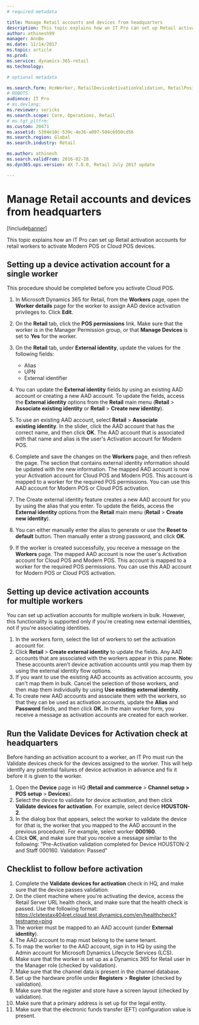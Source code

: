 ```yaml
---
# required metadata

title: Manage Retail accounts and devices from headquarters
description: This topic explains how an IT Pro can set up Retail activation accounts for retail workers to activate Modern POS or Cloud POS devices.
author: athinesh99
manager: AnnBe
ms.date: 11/14/2017
ms.topic: article
ms.prod: 
ms.service: dynamics-365-retail
ms.technology: 

# optional metadata

ms.search.form: HcmWorker, RetailDeviceActivationValidation, RetailPositionPosPermission
# ROBOTS: 
audience: IT Pro
# ms.devlang: 
ms.reviewer: sericks
ms.search.scope: Core, Operations, Retail
# ms.tgt_pltfrm: 
ms.custom: 20471
ms.assetid: 5394e10c-539c-4e26-a097-504c6950cd56
ms.search.region: Global
ms.search.industry: Retail

ms.author: athinesh
ms.search.validFrom: 2016-02-28
ms.dyn365.ops.version: AX 7.0.0, Retail July 2017 update

---
```


# Manage Retail accounts and devices from headquarters

[!include[banner](includes/banner.md)]


This topic explains how an IT Pro can set up Retail activation accounts for retail workers to activate Modern POS or Cloud POS devices.

## Setting up a device activation account for a single worker
This procedure should be completed before you activate Cloud POS.

1.  In Microsoft Dynamics 365 for Retail, from the **Workers** page, open the **Worker details** page for the worker to assign AAD device activation privileges to. Click **Edit**.
2.  On the **Retail** tab, click the **POS permissions** link. Make sure that the worker is in the Manager Permission group, or that **Manage Devices** is set to **Yes** for the worker.
3.  On the **Retail** tab, under **External identity**, update the values for the following fields:
    -   Alias
    -   UPN
    -   External identifier

4.  You can update the **External identity** fields by using an existing AAD account or creating a new AAD account. To update the fields,  access the **External identity** options from the **Retail** main menu (**Retail** &gt; **Associate existing identity** or **Retail** &gt; **Create new identity**).
5.  To use an existing AAD account, select **Retail** &gt; **Associate existing identity**. In the slider, click the AAD account that has the correct name, and then click **OK**. The AAD account that is associated with that name and alias is the user's Activation account for Modern POS.
6.  Complete and save the changes on the **Workers** page, and then refresh the page. The section that contains external identity information should be updated with the new information. The mapped AAD account is now your Activation account for Cloud POS and Modern POS. This account is mapped to a worker for the required POS permissions. You can use this AAD account for Modern POS or Cloud POS activation.
7.  The Create external identity feature creates a new AAD account for you by using the alias that you enter. To update the fields, access the **External identity** options from the **Retail** main menu (**Retail** &gt; **Create new identity**).
8.  You can either manually enter the alias to generate or use the **Reset to default** button. Then manually enter a strong password, and click **OK**.
9.  If the worker is created successfully, you receive a message on the **Workers** page. The mapped AAD account is now the user's Activation account for Cloud POS and Modern POS. This account is mapped to a worker for the required POS permissions. You can use this AAD account for Modern POS or Cloud POS activation.

## Setting up device activation accounts for multiple workers
You can set up activation accounts for multiple workers in bulk. However, this functionality is supported only if you're creating new external identities, not if you're associating identities.

1.  In the workers form, select the list of workers to set the activation account for.
2.  Click **Retail** &gt; **Create external identity** to update the fields. Any AAD accounts that are associated with the workers appear in this pane. **Note:** These accounts aren't device activation accounts until you map them by using the external identity flow options.
3.  If you want to use the existing AAD accounts as activation accounts, you can't map them in bulk. Cancel the selection of those workers, and then map them individually by using **Use existing external identity**.
4.  To create new AAD accounts and associate them with the workers, so that they can be used as activation accounts, update the **Alias** and **Password** fields, and then click **OK**. In the main worker form, you receive a message as activation accounts are created for each worker.

## Run the Validate Devices for Activation check at headquarters
Before handing an activation account to a worker, an IT Pro must run the Validate devices check for the devices assigned to the worker. This will help identify any potential failures of device activation in advance and fix it before it is given to the worker.

1.  Open the **Device** page in HQ (**Retail and commerce** &gt; **Channel setup &gt; POS setup** &gt; **Devices**).
2.  Select the device to validate for device activation, and then click **Validate devices for activation**. For example, select device **HOUSTON-2**.
3.  In the dialog box that appears, select the worker to validate the device for (that is, the worker that you mapped to the AAD account in the previous procedure). For example, select worker **000160**.
4.  Click **OK**, and make sure that you receive a message similar to the following: "Pre-Activation validation completed for Device HOUSTON-2 and Staff 000160. Validation: Passed"

## Checklist to follow before activation
1.  Complete the **Validate devices for activation** check in HQ, and make sure that the device passes validation.
2.  On the client machine where you're activating the device, access the Retail Server URL health check, and make sure that the health check is passed. Use the following format: https://clxtestax404ret.cloud.test.dynamics.com/en/healthcheck?testname=ping
3.  The worker must be mapped to an AAD account (under **External identity**).
4.  The AAD account to map must belong to the same tenant.
5.  To map the worker to the AAD account, sign in to HQ by using the Admin account for Microsoft Dynamics Lifecycle Services (LCS).
6.  Make sure that the worker is set up as a Dynamics 365 for Retail user in the Manager role (checked by validation).
7.  Make sure that the channel data is present in the channel database.
8.  Set up the hardware profile under **Registers**  &gt; **Register** (checked by validation).
9.  Make sure that the register and store have a screen layout (checked by validation).
10. Make sure that a primary address is set up for the legal entity.
11. Make sure that the electronic funds transfer (EFT) configuration value is present.
